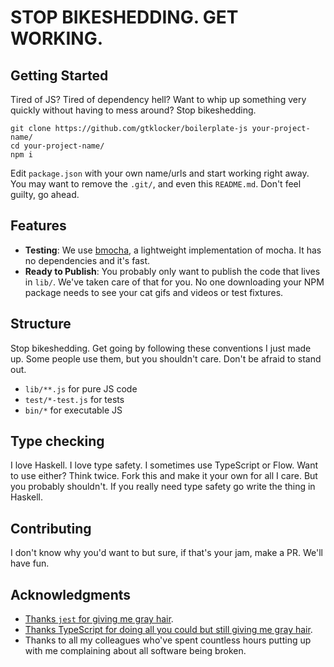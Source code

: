 # STOP BIKESHEDDING. GET WORKING.

## Getting Started

Tired of JS? Tired of dependency hell? Want to whip up something very quickly without having to mess around? Stop bikeshedding.

```
git clone https://github.com/gtklocker/boilerplate-js your-project-name/
cd your-project-name/
npm i
```

Edit `package.json` with your own name/urls and start working right away. You may want to remove the `.git/`, and even this `README.md`. Don't feel guilty, go ahead.

## Features

- **Testing**: We use [bmocha](https://github.com/bcoin-org/bmocha/), a lightweight implementation of mocha. It has no dependencies and it's fast.
- **Ready to Publish**: You probably only want to publish the code that lives in `lib/`. We've taken care of that for you. No one downloading your NPM package needs to see your cat gifs and videos or test fixtures.

## Structure

Stop bikeshedding. Get going by following these conventions I just made up. Some people use them, but you shouldn't care. Don't be afraid to stand out.

- `lib/**.js` for pure JS code
- `test/*-test.js` for tests
- `bin/*` for executable JS

## Type checking

I love Haskell. I love type safety. I sometimes use TypeScript or Flow. Want to use either? Think twice. Fork this and make it your own for all I care. But you probably shouldn't. If you really need type safety go write the thing in Haskell.

## Contributing

I don't know why you'd want to but sure, if that's your jam, make a PR. We'll have fun.

## Acknowledgments

* [Thanks `jest` for giving me gray hair](https://github.com/facebook/jest/issues/2441).
* [Thanks TypeScript for doing all you could but still giving me gray hair](https://github.com/NagRock/ts-mockito/issues/112).
* Thanks to all my colleagues who've spent countless hours putting up with me complaining about all software being broken.
